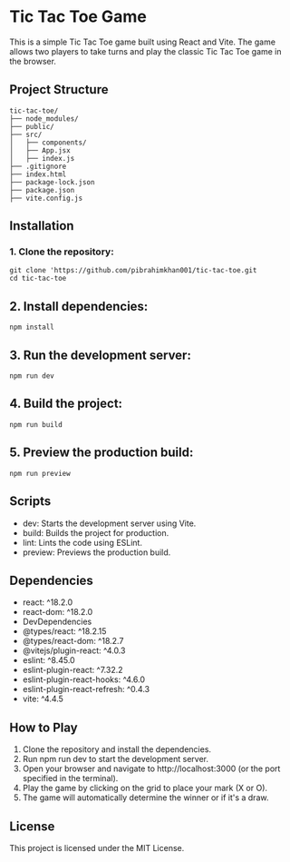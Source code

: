 # Tic Tac Toe Game

This is a simple Tic Tac Toe game built using React and Vite. The game allows two players to take turns and play the classic Tic Tac Toe game in the browser.

## Project Structure

```plaintext
tic-tac-toe/
├── node_modules/
├── public/
├── src/
│   ├── components/
│   ├── App.jsx
│   ├── index.js
├── .gitignore
├── index.html
├── package-lock.json
├── package.json
├── vite.config.js
```
## Installation
### 1. Clone the repository:
```
git clone 'https://github.com/pibrahimkhan001/tic-tac-toe.git
cd tic-tac-toe
```
## 2. Install dependencies:
```
npm install
```
## 3. Run the development server:
```
npm run dev

```
## 4. Build the project:
```
npm run build

```
## 5. Preview the production build:
```
npm run preview

```
## Scripts

* dev: Starts the development server using Vite.
* build: Builds the project for production.
* lint: Lints the code using ESLint.
* preview: Previews the production build.

## Dependencies
* react: ^18.2.0
* react-dom: ^18.2.0
* DevDependencies
* @types/react: ^18.2.15
* @types/react-dom: ^18.2.7
* @vitejs/plugin-react: ^4.0.3
* eslint: ^8.45.0
* eslint-plugin-react: ^7.32.2
* eslint-plugin-react-hooks: ^4.6.0
* eslint-plugin-react-refresh: ^0.4.3
* vite: ^4.4.5

## How to Play
1. Clone the repository and install the dependencies.
2. Run npm run dev to start the development server.
3. Open your browser and navigate to http://localhost:3000 (or the port specified in the terminal).
4. Play the game by clicking on the grid to place your mark (X or O).
5. The game will automatically determine the winner or if it's a draw.

## License
This project is licensed under the MIT License.
